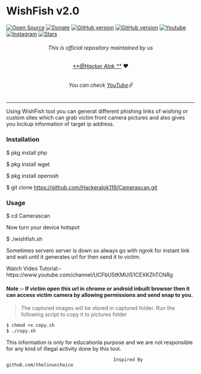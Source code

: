 <h1>WishFish v2.0</h1>


<a href="https://github.com/Hackeralok119"><img title="Open Source" src="https://img.shields.io/badge/Open%20Source-%E2%99%A5-red" ></a>
 <a href="https://paypal.me/alokhacker"><img title="Donate" src="https://img.shields.io/badge/Donate-PayPal-blue" ></a>
 <a href="https://github.com/hackeralok119/shark"><img title="GitHub version" src="https://d25lcipzij17d.cloudfront.net/badge.svg?id=gh&type=6&v=1.0.0&x2=0" ></a>
<a href="https://github.com/Hackeralok119"><img title="GitHub version" src="https://img.shields.io/github/license/Bhaviktutorials/T-Remix?color=Brightgree" ></a>
 <a href="https://www.youtube.com/channel/UCFbU5tKMUI51CEXKZhTCNRg"><img alt="Youtube" src="https://img.shields.io/badge/Youtube-Hacker Alok-green"/></a>
 <a href="https://instagram.com/hacker.alok1?igshid=1vheg42r4cdb2"><img alt="Instagram" src="https://img.shields.io/badge/Instagram-Hacker_Alok-ff69b4"/></a>
 <a href="https://github.com/Hackeralok119"><img title="Stars" src="https://img.shields.io/github/stars/Hacker alok/shark?style=social" ></a>
</p>


###### <p align="center">*This is official repository maintained by us*
###### <p align="center"> *[**@Hacker Alok **](https://www.instagram.com/Hacker.alok1/) ❤️*
###### <p align="center"> *You can check [YouTube](https://youtube.com/channel/UCVH42IFhbGAeJDtC3TJSfzA)✌*
---

                                                   
<p>Using WishFish tool you can generat different phishing links of wishing or custom sites which can grab victim front camera pictures and also gives you lockup information of target ip address.
<p1>

<h3>Installation</h3>

$ pkg install php

$ pkg install wget

$ pkg install openssh

$ git clone https://github.com/Hackeralok119/Camerascan.git

<h3>Usage</h3>

$ cd Camerascan

Now turn your device hotspot

$ ./wishfish.sh

<p>Sometimes servero server is down so always go with ngrok for instant link and wait until it generates url for then send it to victim.
</p>
 Watch Video Tutorial:-https://www.youtube.com/channel/UCFbU5tKMUI51CEXKZhTCNRg
<h4>Note :- If victim open this url in chrome or android inbuilt browser then it can access victim camera by allowing permissions and send snap to you.
</h4>

>The captured images will be stored in captured folder. Run the following script to copy it to pictures folder

```bash
$ chmod +x copy.sh
$ ./copy.sh
```

This information is only for educationla purpose and we are not responsible for any kind of illegal activity done by this tool.


                                            Inspired By github.com/thelinuxchoice
